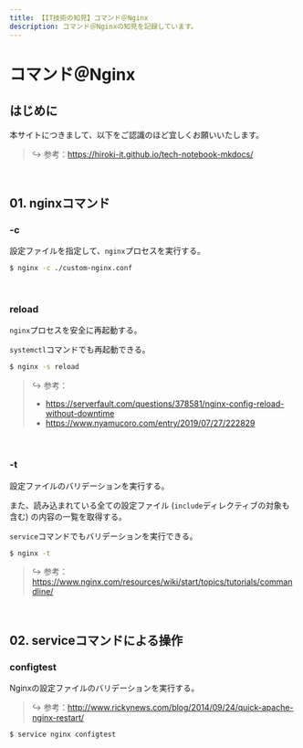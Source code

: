 ```yaml
---
title: 【IT技術の知見】コマンド＠Nginx
description: コマンド＠Nginxの知見を記録しています。
---
```


# コマンド＠Nginx

## はじめに

本サイトにつきまして、以下をご認識のほど宜しくお願いいたします。



> ↪️ 参考：https://hiroki-it.github.io/tech-notebook-mkdocs/

<br>

## 01. nginxコマンド

### -c

設定ファイルを指定して、```nginx```プロセスを実行する。



```bash
$ nginx -c ./custom-nginx.conf
```

<br>

### reload

```nginx```プロセスを安全に再起動する。

```systemctl```コマンドでも再起動できる。



```bash
$ nginx -s reload
```

> ↪️ 参考：
>
> - https://serverfault.com/questions/378581/nginx-config-reload-without-downtime
> - https://www.nyamucoro.com/entry/2019/07/27/222829

<br>

### -t

設定ファイルのバリデーションを実行する。

また、読み込まれている全ての設定ファイル (```include```ディレクティブの対象も含む) の内容の一覧を取得する。

```service```コマンドでもバリデーションを実行できる。



```bash
$ nginx -t
```

> ↪️ 参考：https://www.nginx.com/resources/wiki/start/topics/tutorials/commandline/

<br>

## 02. serviceコマンドによる操作

### configtest

Nginxの設定ファイルのバリデーションを実行する。



> ↪️ 参考：http://www.rickynews.com/blog/2014/09/24/quick-apache-nginx-restart/

```bash
$ service nginx configtest
```
